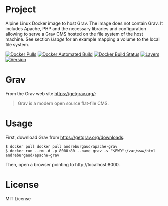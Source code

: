 # Project

Alpine Linux Docker image to host Grav. The image does not contain Grav. It includes Apache, PHP and the necessary libraries and configuration allowing to serve a Grav CMS hosted on the file system of the host machine. See section *Usage* for an example mapping a volume to the local file system.

[![Docker Pulls](https://img.shields.io/docker/pulls/andreburgaud/apache-grav.svg)](https://hub.docker.com/r/andreburgaud/apache-grav/)
[![Docker Automated Build](https://img.shields.io/docker/automated/andreburgaud/apache-grav.svg)](https://hub.docker.com/r/andreburgaud/apache-grav/)
[![Docker Build Status](https://img.shields.io/docker/build/andreburgaud/apache-grav.svg)](https://hub.docker.com/r/andreburgaud/apache-grav/)
[![Layers](https://images.microbadger.com/badges/image/andreburgaud/apache-grav.svg)](https://microbadger.com/images/andreburgaud/apache-grav)
[![Version](https://images.microbadger.com/badges/version/andreburgaud/apache-grav.svg)](https://microbadger.com/images/andreburgaud/apache-grav)

# Grav

From the Grav web site https://getgrav.org/:

> Grav is a modern open source flat-file CMS.


# Usage

First, download Grav from https://getgrav.org/downloads.

```
$ docker pull docker pull andreburgaud/apache-grav
$ docker run --rm -d -p 8000:80 --name grav -v "$PWD":/var/www/html andreburgaud/apache-grav
```

Then, open a browser pointing to http://localhost:8000.


# License

MIT License
